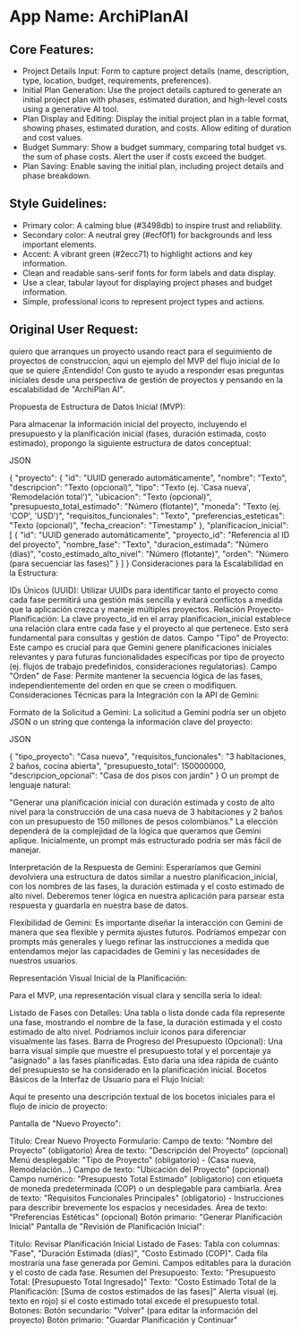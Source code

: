 # **App Name**: ArchiPlanAI

## Core Features:

- Project Details Input: Form to capture project details (name, description, type, location, budget, requirements, preferences).
- Initial Plan Generation: Use the project details captured to generate an initial project plan with phases, estimated duration, and high-level costs using a generative AI tool.
- Plan Display and Editing: Display the initial project plan in a table format, showing phases, estimated duration, and costs. Allow editing of duration and cost values.
- Budget Summary: Show a budget summary, comparing total budget vs. the sum of phase costs. Alert the user if costs exceed the budget.
- Plan Saving: Enable saving the initial plan, including project details and phase breakdown.

## Style Guidelines:

- Primary color: A calming blue (#3498db) to inspire trust and reliability.
- Secondary color: A neutral grey (#ecf0f1) for backgrounds and less important elements.
- Accent: A vibrant green (#2ecc71) to highlight actions and key information.
- Clean and readable sans-serif fonts for form labels and data display.
- Use a clear, tabular layout for displaying project phases and budget information.
- Simple, professional icons to represent project types and actions.

## Original User Request:
quiero que arranques un proyecto usando react para el seguimiento de proyectos de construccion, aqui un ejemplo del MVP del flujo inicial de lo que se quiere
¡Entendido! Con gusto te ayudo a responder esas preguntas iniciales desde una perspectiva de gestión de proyectos y pensando en la escalabilidad de "ArchiPlan AI".

Propuesta de Estructura de Datos Inicial (MVP):

Para almacenar la información inicial del proyecto, incluyendo el presupuesto y la planificación inicial (fases, duración estimada, costo estimado), propongo la siguiente estructura de datos conceptual:

JSON

{
  "proyecto": {
    "id": "UUID generado automáticamente",
    "nombre": "Texto",
    "descripcion": "Texto (opcional)",
    "tipo": "Texto (ej. 'Casa nueva', 'Remodelación total')",
    "ubicacion": "Texto (opcional)",
    "presupuesto_total_estimado": "Número (flotante)",
    "moneda": "Texto (ej. 'COP', 'USD')",
    "requisitos_funcionales": "Texto",
    "preferencias_esteticas": "Texto (opcional)",
    "fecha_creacion": "Timestamp"
  },
  "planificacion_inicial": [
    {
      "id": "UUID generado automáticamente",
      "proyecto_id": "Referencia al ID del proyecto",
      "nombre_fase": "Texto",
      "duracion_estimada": "Número (días)",
      "costo_estimado_alto_nivel": "Número (flotante)",
      "orden": "Número (para secuenciar las fases)"
    }
  ]
}
Consideraciones para la Escalabilidad en la Estructura:

IDs Únicos (UUID): Utilizar UUIDs para identificar tanto el proyecto como cada fase permitirá una gestión más sencilla y evitará conflictos a medida que la aplicación crezca y maneje múltiples proyectos.
Relación Proyecto-Planificación: La clave proyecto_id en el array planificacion_inicial establece una relación clara entre cada fase y el proyecto al que pertenece. Esto será fundamental para consultas y gestión de datos.
Campo "Tipo" de Proyecto: Este campo es crucial para que Gemini genere planificaciones iniciales relevantes y para futuras funcionalidades específicas por tipo de proyecto (ej. flujos de trabajo predefinidos, consideraciones regulatorias).
Campo "Orden" de Fase: Permite mantener la secuencia lógica de las fases, independientemente del orden en que se creen o modifiquen.
Consideraciones Técnicas para la Integración con la API de Gemini:

Formato de la Solicitud a Gemini: La solicitud a Gemini podría ser un objeto JSON o un string que contenga la información clave del proyecto:

JSON

{
  "tipo_proyecto": "Casa nueva",
  "requisitos_funcionales": "3 habitaciones, 2 baños, cocina abierta",
  "presupuesto_total": 150000000,
  "descripcion_opcional": "Casa de dos pisos con jardín"
}
O un prompt de lenguaje natural:

"Generar una planificación inicial con duración estimada y costo de alto nivel para la construcción de una casa nueva de 3 habitaciones y 2 baños con un presupuesto de 150 millones de pesos colombianos."
La elección dependerá de la complejidad de la lógica que queramos que Gemini aplique. Inicialmente, un prompt más estructurado podría ser más fácil de manejar.

Interpretación de la Respuesta de Gemini: Esperaríamos que Gemini devolviera una estructura de datos similar a nuestro planificacion_inicial, con los nombres de las fases, la duración estimada y el costo estimado de alto nivel. Deberemos tener lógica en nuestra aplicación para parsear esta respuesta y guardarla en nuestra base de datos.

Flexibilidad de Gemini: Es importante diseñar la interacción con Gemini de manera que sea flexible y permita ajustes futuros. Podríamos empezar con prompts más generales y luego refinar las instrucciones a medida que entendamos mejor las capacidades de Gemini y las necesidades de nuestros usuarios.

Representación Visual Inicial de la Planificación:

Para el MVP, una representación visual clara y sencilla sería lo ideal:

Listado de Fases con Detalles: Una tabla o lista donde cada fila represente una fase, mostrando el nombre de la fase, la duración estimada y el costo estimado de alto nivel. Podríamos incluir iconos para diferenciar visualmente las fases.
Barra de Progreso del Presupuesto (Opcional): Una barra visual simple que muestre el presupuesto total y el porcentaje ya "asignado" a las fases planificadas. Esto daría una idea rápida de cuánto del presupuesto se ha considerado en la planificación inicial.
Bocetos Básicos de la Interfaz de Usuario para el Flujo Inicial:

Aquí te presento una descripción textual de los bocetos iniciales para el flujo de inicio de proyecto:

Pantalla de "Nuevo Proyecto":

Título: Crear Nuevo Proyecto
Formulario:
Campo de texto: "Nombre del Proyecto" (obligatorio)
Área de texto: "Descripción del Proyecto" (opcional)
Menú desplegable: "Tipo de Proyecto" (obligatorio) - (Casa nueva, Remodelación...)
Campo de texto: "Ubicación del Proyecto" (opcional)
Campo numérico: "Presupuesto Total Estimado" (obligatorio) con etiqueta de moneda predeterminada (COP) o un desplegable para cambiarla.
Área de texto: "Requisitos Funcionales Principales" (obligatorio) - Instrucciones para describir brevemente los espacios y necesidades.
Área de texto: "Preferencias Estéticas" (opcional)
Botón primario: "Generar Planificación Inicial"
Pantalla de "Revisión de Planificación Inicial":

Título: Revisar Planificación Inicial
Listado de Fases:
Tabla con columnas: "Fase", "Duración Estimada (días)", "Costo Estimado (COP)".
Cada fila mostraría una fase generada por Gemini.
Campos editables para la duración y el costo de cada fase.
Resumen del Presupuesto:
Texto: "Presupuesto Total: [Presupuesto Total Ingresado]"
Texto: "Costo Estimado Total de la Planificación: [Suma de costos estimados de las fases]"
Alerta visual (ej. texto en rojo) si el costo estimado total excede el presupuesto total.
Botones:
Botón secundario: "Volver" (para editar la información del proyecto)
Botón primario: "Guardar Planificación y Continuar"
  